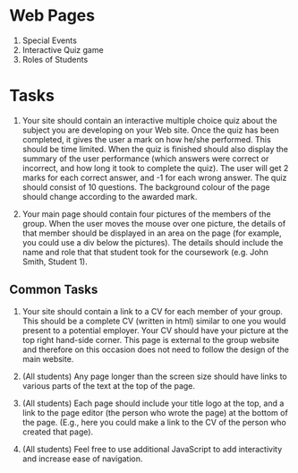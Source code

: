 # Web Pages

1. Special Events
2. Interactive Quiz game
3. Roles of Students

# Tasks

1. Your site should contain an interactive multiple choice quiz about the subject
you are developing on your Web site. Once the quiz has been completed, it gives the user a
mark on how he/she performed. This should be time limited. When the quiz is finished
should also display the summary of the user performance (which answers were correct or
incorrect, and how long it took to complete the quiz). The user will get 2 marks for each
correct answer, and -1 for each wrong answer. The quiz should consist of 10 questions. The
background colour of the page should change according to the awarded mark.

2. Your main page should contain four pictures of the members of the group.
When the user moves the mouse over one picture, the details of that member should be
displayed in an area on the page (for example, you could use a div below the pictures). The
details should include the name and role that that student took for the coursework (e.g.
John Smith, Student 1).

## Common Tasks

1. Your site should contain a link to a CV for each member of your group. This should be a complete CV (written in html) similar to one you would present to a potential employer. Your CV should have your picture at the top right hand-side corner. This page is external to the group website and therefore on this occasion
does not need to follow the design of the main website.

2.  (All students) Any page longer than the screen size should have links to various parts of the
text at the top of the page.

3. (All students) Each page should include your title logo at the top, and a link to the page
editor (the person who wrote the page) at the bottom of the page. (E.g., here you could
make a link to the CV of the person who created that page).

4. (All students) Feel free to use additional JavaScript to add interactivity and increase ease of
navigation.
